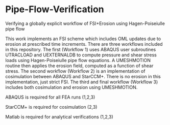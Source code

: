 # Pipe-Flow-Verification
Verifying a globally explicit workflow of FSI+Erosion using Hagen-Poiseiulle pipe flow

This work implements an FSI scheme which includes OML updates due to erosion at prescribed time increments.
There are three workflows included in this repository. The first (Workflow 1) uses ABAQUS user subroutines UTRACLOAD and UEXTERNALDB to compute pressure and shear stress loads using Hagen-Poiseiulle pipe flow equations. A UMESHMOTION routine then applies the erosion field, computed as a function of shear stress.
The second workflow (Workflow 2) is an implementation of cosimulation between ABAQUS and StarCCM+. There is no erosion in this implementation, just strict FSI.
The third and final workflow (Workflow 3) includes both cosimulation and erosion using UMESHMOTION.

ABAQUS is required for all FEA runs (1,2,3)

StarCCM+ is required for cosimulation (2,3)

Matlab is required for analytical verifications (1,2,3)
